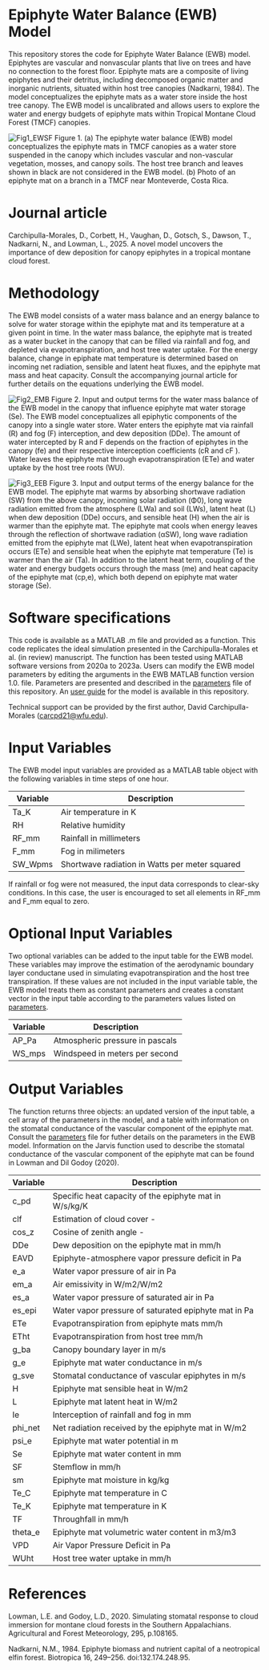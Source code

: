 # Epiphyte Water Balance (EWB) Model
This repository stores the code for Epiphyte Water Balance (EWB) model. Epiphytes are vascular and nonvascular plants that live on trees and have no connection to the forest floor. Epiphyte mats are a composite of living epiphytes and their detritus, including decomposed organic matter and inorganic nutrients, situated within host tree canopies (Nadkarni, 1984). The model conceptualizes the epiphyte mats as a water store inside the host tree canopy. The EWB model is uncalibrated and allows users to explore the water and energy budgets of epiphyte mats within Tropical Montane Cloud Forest (TMCF) canopies. 

![Fig1_EWSF](https://github.com/user-attachments/assets/cd95428a-04f8-4d36-82ca-59663dbecf81)
Figure 1. (a) The epiphyte water balance (EWB) model conceptualizes the epiphyte mats in TMCF canopies as a water store suspended in the canopy which includes vascular and non-vascular vegetation, mosses, and canopy soils. The host tree branch and leaves shown in black are not considered in the EWB model. (b) Photo of an epiphyte mat on a branch in a TMCF near Monteverde, Costa Rica.

# Journal article
Carchipulla-Morales, D., Corbett, H., Vaughan, D., Gotsch, S., Dawson, T., Nadkarni, N., and Lowman, L., 2025. A novel model uncovers the importance of dew deposition for canopy epiphytes in a tropical montane cloud forest.

# Methodology
The EWB model consists of a water mass balance and an energy balance to solve for water storage within the epiphyte mat and its temperature at a given point in time. In the water mass balance, the epiphyte mat is treated as a water bucket in the canopy that can be filled via rainfall and fog, and depleted via evapotranspiration, and host tree water uptake. For the energy balance, change in epiphate mat temperature is determined based on incoming net radiation, sensible and latent heat fluxes, and the epiphyte mat mass and heat capacity. Consult the accompanying journal article for further details on the equations underlying the EWB model.

![Fig2_EMB](https://github.com/user-attachments/assets/2ca5fdcc-df83-438a-bfc0-60bd876621e3)
Figure 2. Input and output terms for the water mass balance of the EWB model in the canopy that influence epiphyte mat water storage (Se). The EWB model conceptualizes all epiphytic components of the canopy into a single water store. Water enters the epiphyte mat via rainfall (R) and fog (F) interception, and dew deposition (DDe). The amount of water intercepted by R and F depends on the fraction of epiphytes in the canopy (fe) and their respective interception coefficients (cR and cF ). Water leaves the epiphyte mat through evapotranspiration (ETe) and water uptake by the host tree roots (WU).

![Fig3_EEB](https://github.com/user-attachments/assets/b8466eaa-a67e-46bf-b510-6991fe0dac21)
Figure 3. Input and output terms of the energy balance for the EWB model. The epiphyte mat warms by absorbing shortwave radiation (SW) from the above canopy, incoming solar radiation (Φ0), long wave radiation emitted from the atmosphere (LWa) and soil (LWs), latent heat (L) when dew deposition (DDe) occurs, and sensible heat (H) when the air is warmer than the epiphyte mat. The epiphyte mat cools when energy leaves through the reflection of shortwave radiation (αSW), long wave radiation emitted from the epiphyte mat (LWe), latent heat when evapotranspiration occurs (ETe) and sensible heat when the epiphyte mat temperature (Te) is warmer than the air (Ta). In addition to the latent heat term, coupling of the water and energy budgets occurs through the mass (me) and heat capacity of the epiphyte mat (cp,e), which both depend on epiphyte mat water storage (Se).

# Software specifications
This code is available as a MATLAB .m file and provided as a function. This code replicates the ideal simulation presented in the Carchipulla-Morales et al. (in review) manuscript. The function has been tested using MATLAB software versions from 2020a to 2023a. Users can modify the EWB model parameters by editing the arguments in the EWB MATLAB function version 1.0. file. Parameters are presented and described in the [parameters](Parameters.txt) file of this repository. An [user guide](https://github.com/DavidCarMor/EWB/User_guide) for the model is available in this repository.

Technical support can be provided by the first author, David Carchipulla-Morales (carcpd21@wfu.edu).

# Input Variables
The EWB model input variables are provided as a MATLAB table object with the following variables in time steps of one hour. 

| Variable | Description |
| ------------- | ------------- |
| Ta_K | Air temperature in K |
| RH | Relative humidity |
| RF_mm | Rainfall in millimeters |
| F_mm | Fog in milimeters |
| SW_Wpms | Shortwave radiation in Watts per meter squared | 

If rainfall or fog were not measured, the input data corresponds to clear-sky conditions. In this case, the user is encouraged to set all elements in RF_mm and F_mm equal to zero.

# Optional Input Variables
Two optional variables can be added to the input table for the EWB model. These variables may improve the estimation of the aerodynamic boundary layer conductane used in simulating evapotranspiration and the host tree transpiration. If these values are not included in the input variable table, the EWB model treats them as constant parameters and creates a constant vector in the input table according to the parameters values listed on [parameters](Parameters.txt).

| Variable | Description |
| ------------- | ------------- |
| AP_Pa | Atmospheric pressure in pascals|
| WS_mps | Windspeed in meters per second |

# Output Variables
The function returns three objects: an updated version of the input table, a cell array of the parameters in the model, and a table with information on the stomatal conductance of the vascular component of the epiphyte mat. Consult the [parameters](Parameters.txt) file for futher details on the parameters in the EWB model. Information on the Jarvis function used to describe the stomatal conductance of the vascular component of the epiphyte mat can be found in Lowman and Dil Godoy (2020).

| Variable | Description |
| ------------- | ------------- |
| c_pd | Specific heat capacity of the epiphyte mat in W/s/kg/K |
| clf | Estimation of cloud cover - | 
| cos_z | Cosine of zenith angle - |
| DDe | Dew deposition on the epiphyte mat in mm/h |
| EAVD | Epiphyte-atmosphere vapor pressure deficit in Pa |
| e_a | Water vapor pressure of air in Pa |
| em_a | Air emissivity in W/m2/W/m2 |
| es_a | Water vapor pressure of saturated air in Pa | 
| es_epi | Water vapor pressure of saturated epiphyte mat in Pa | 
| ETe | Evapotranspiration from epiphyte mats mm/h |
| ETht | Evapotranspiration from host tree mm/h |
| g_ba | Canopy boundary layer in m/s |
| g_e | Epiphyte mat water conductance in m/s |
| g_sve | Stomatal conductance of vascular epiphytes in m/s |
| H | Epiphyte mat sensible heat in W/m2 |
| L | Epiphyte mat latent heat in W/m2 |
| Ie | Interception of rainfall and fog in mm |
| phi_net | Net radiation received by the epiphyte mat in W/m2 |
| psi_e | Epiphyte mat water potential in m |
| Se | Epiphyte mat water content in mm |
| SF | Stemflow in mm/h |
| sm | Epiphyte mat moisture in kg/kg |
| Te_C | Epiphyte mat temperature in C |
| Te_K | Epiphyte mat temperature in K |
| TF | Throughfall in mm/h |
| theta_e | Epiphyte mat volumetric water content in m3/m3 | 
| VPD | Air Vapor Pressure Deficit in Pa |
| WUht | Host tree water uptake in mm/h |

# References
Lowman, L.E. and Godoy, L.D., 2020. Simulating stomatal response to cloud immersion for montane cloud forests in the Southern Appalachians. Agricultural and Forest Meteorology, 295, p.108165.

Nadkarni, N.M., 1984. Epiphyte biomass and nutrient capital of a neotropical elfin forest. Biotropica 16, 249–256. doi:132.174.248.95.

